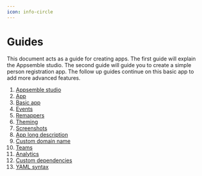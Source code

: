 ```yaml
---
icon: info-circle
---
```


# Guides

This document acts as a guide for creating apps. The first guide will explain the Appsemble studio.
The second guide will guide you to create a simple person registration app. The follow up guides
continue on this basic app to add more advanced features.

1. [Appsemble studio](studio.md)
2. [App](App.md)
3. [Basic app](basic-app.md)
4. [Events](events.md)
5. [Remappers](/docs/reference/remapper)
6. [Theming](theming.md)
7. [Screenshots](screenshots.md)
8. [App long description](app-long-description.md)
9. [Custom domain name](dns.md)
10. [Teams](teams.md)
11. [Analytics](analytics.md)
12. [Custom dependencies](custom-dependencies.md)
13. [YAML syntax](yaml-syntax.mdx)
